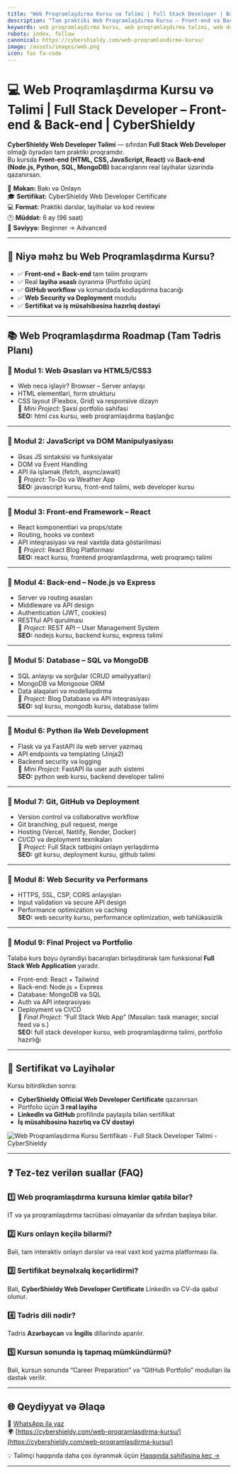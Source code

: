 ```yaml
---
title: "Web Proqramlaşdırma Kursu və Təlimi | Full Stack Developer | Bakı və Online | CyberShieldy"
description: "Tam praktiki Web Proqramlaşdırma Kursu – Front-end və Back-end üzrə Full Stack Developer təlimi. HTML, CSS, JavaScript, React, Node.js, Python, SQL və Git ilə real layihə təcrübəsi. Bakı və onlayn formatda — CyberShieldy."
keywords: web proqramlaşdırma kursu, web proqramlaşdırma təlimi, web developer kursu, web developer təlimi, proqramlaşdırma kursu, proqramlama təlimi, full stack kursu, front-end kursu, back-end kursu, javascript kursu, react kursu, nodejs kursu, python web kursu, sql kursu, html css kursu, web development kursu, web proqramçı hazırlığı, web proqramlaşdırma bakı, full stack developer təlimi
robots: index, follow
canonical: https://cybershieldy.com/web-proqramlasdirma-kursu/
image: /assets/images/web.png
icon: fas fa-code
---
```


# 💻 Web Proqramlaşdırma Kursu və Təlimi | Full Stack Developer – Front-end & Back-end | CyberShieldy

**CyberShieldy Web Developer Təlimi** — sıfırdan **Full Stack Web Developer** olmağı öyrədən tam praktiki proqramdır.  
Bu kursda **Front-end (HTML, CSS, JavaScript, React)** və **Back-end (Node.js, Python, SQL, MongoDB)** bacarıqlarını real layihələr üzərində qazanırsan.

📍 **Məkan:** Bakı və Onlayn  
🎓 **Sertifikat:** CyberShieldy Web Developer Certificate  
💻 **Format:** Praktiki dərslər, layihələr və kod review  
🕐 **Müddət:** 6 ay (96 saat)  
🧠 **Səviyyə:** Beginner → Advanced

---

## 🚀 Niyə məhz bu Web Proqramlaşdırma Kursu?

- ✅ **Front-end + Back-end** tam təlim proqramı  
- ✅ Real **layihə əsaslı** öyrənmə (Portfolio üçün)  
- ✅ **GitHub workflow** və komandada kodlaşdırma bacarığı  
- ✅ **Web Security və Deployment** modulu  
- ✅ **Sertifikat və iş müsahibəsinə hazırlıq dəstəyi**

---

## 📚 Web Proqramlaşdırma Roadmap (Tam Tədris Planı)

### 🔹 Modul 1: Web Əsasları və HTML5/CSS3
- Web necə işləyir? Browser – Server anlayışı  
- HTML elementləri, form strukturu  
- CSS layout (Flexbox, Grid) və responsive dizayn  
🧩 *Mini Project:* Şəxsi portfolio səhifəsi  
**SEO:** html css kursu, web proqramlaşdırma başlanğıc

---

### 🔹 Modul 2: JavaScript və DOM Manipulyasiyası
- Əsas JS sintaksisi və funksiyalar  
- DOM və Event Handling  
- API ilə işləmək (fetch, async/await)  
🧩 *Project:* To-Do və Weather App  
**SEO:** javascript kursu, front-end təlimi, web developer kursu

---

### 🔹 Modul 3: Front-end Framework – React
- React komponentləri və props/state  
- Routing, hooks və context  
- API inteqrasiyası və real vaxtda data göstərilməsi  
🧩 *Project:* React Blog Platforması  
**SEO:** react kursu, frontend proqramlaşdırma, web proqramçı təlimi

---

### 🔹 Modul 4: Back-end – Node.js və Express
- Server və routing əsasları  
- Middleware və API design  
- Authentication (JWT, cookies)  
- RESTful API qurulması  
🧩 *Project:* REST API – User Management System  
**SEO:** nodejs kursu, backend kursu, express təlimi

---

### 🔹 Modul 5: Database – SQL və MongoDB
- SQL anlayışı və sorğular (CRUD əməliyyatları)  
- MongoDB və Mongoose ORM  
- Data əlaqələri və modelləşdirmə  
🧩 *Project:* Blog Database və API inteqrasiyası  
**SEO:** sql kursu, mongodb kursu, database təlimi

---

### 🔹 Modul 6: Python ilə Web Development
- Flask və ya FastAPI ilə web server yazmaq  
- API endpoints və templating (Jinja2)  
- Backend security və logging  
🧩 *Mini Project:* FastAPI ilə user auth sistemi  
**SEO:** python web kursu, backend developer təlimi

---

### 🔹 Modul 7: Git, GitHub və Deployment
- Version control və collaborative workflow  
- Git branching, pull request, merge  
- Hosting (Vercel, Netlify, Render, Docker)  
- CI/CD və deployment texnikaları  
🧩 *Project:* Full Stack tətbiqini onlayn yerləşdirmə  
**SEO:** git kursu, deployment kursu, github təlimi

---

### 🔹 Modul 8: Web Security və Performans
- HTTPS, SSL, CSP, CORS anlayışları  
- Input validation və secure API design  
- Performance optimization və caching  
**SEO:** web security kursu, performance optimization, web təhlükəsizlik

---

### 🔹 Modul 9: Final Project və Portfolio
Tələbə kurs boyu öyrəndiyi bacarıqları birləşdirərək tam funksional **Full Stack Web Application** yaradır.

- Front-end: React + Tailwind  
- Back-end: Node.js + Express  
- Database: MongoDB və SQL  
- Auth və API inteqrasiyası  
- Deployment və CI/CD  
🧩 *Final Project:* “Full Stack Web App” (Məsələn: task manager, social feed və s.)  
**SEO:** full stack developer kursu, web proqramlaşdırma təlimi, portfolio hazırlığı

---

## 🧾 Sertifikat və Layihələr

Kursu bitirdikdən sonra:
- **CyberShieldy Official Web Developer Certificate** qazanırsan  
- Portfolio üçün **3 real layihə**  
- **LinkedIn və GitHub** profilində paylaşıla bilən sertifikat  
- **İş müsahibəsinə hazırlıq və CV dəstəyi**

![Web Proqramlaşdırma Kursu Sertifikatı - Full Stack Developer Təlimi - CyberShieldy](/assets/images/web.png "Web Proqramlaşdırma Kursu Sertifikatı - CyberShieldy")

---

## ❓ Tez-tez verilən suallar (FAQ)

### 1️⃣ Web proqramlaşdırma kursuna kimlər qatıla bilər?
IT və ya proqramlaşdırma təcrübəsi olmayanlar da sıfırdan başlaya bilər.

### 2️⃣ Kurs onlayn keçilə bilərmi?
Bəli, tam interaktiv onlayn dərslər və real vaxt kod yazma platforması ilə.

### 3️⃣ Sertifikat beynəlxalq keçərlidirmi?
Bəli, **CyberShieldy Web Developer Certificate** LinkedIn və CV-də qəbul olunur.

### 4️⃣ Tədris dili nədir?
Tədris **Azərbaycan** və **İngilis** dillərində aparılır.

### 5️⃣ Kursun sonunda iş tapmaq mümkündürmü?
Bəli, kursun sonunda “Career Preparation” və “GitHub Portfolio” modulları ilə dəstək verilir.

---

## 🌐 Qeydiyyat və Əlaqə

📲 [WhatsApp ilə yaz](https://wa.me/994555182523?text=Web+Proqramlaşdırma+kursuna+yazılmaq+istəyirəm)  
🌍 [https://cybershieldy.com/web-proqramlasdirma-kursu/](https://cybershieldy.com/web-proqramlasdirma-kursu/)  

💡 Təlimçi haqqında daha çox öyrənmək üçün [Haqqında səhifəsinə keç →](/haqqinda)

---

<script type="application/ld+json">
{
  "@context": "https://schema.org",
  "@type": "Course",
  "name": "Web Proqramlaşdırma Kursu | Full Stack Developer Təlimi | CyberShieldy",
  "description": "Tam praktiki Web Proqramlaşdırma kursu – HTML, CSS, JavaScript, React, Node.js, Python və SQL ilə Full Stack Developer hazırlığı. Bakı və onlayn formatda.",
  "provider": {
    "@type": "Organization",
    "name": "CyberShieldy",
    "url": "https://cybershieldy.com"
  },
  "hasCourseInstance": {
    "@type": "CourseInstance",
    "courseMode": "Online və Bakı",
    "instructor": {
      "@type": "Person",
      "name": "CyberShieldy Instructor"
    },
    "location": {
      "@type": "Place",
      "name": "Bakı, Azərbaycan"
    },
    "startDate": "2025-10-20"
  }
}
</script>

